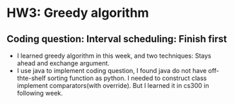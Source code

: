 # HW3: Greedy algorithm
## Coding question: Interval scheduling: Finish first
- I learned greedy algorithm in this week, and two techniques: Stays ahead and exchange argument.
- I use java to implement coding question, I found java do not have off-thte-shelf sorting function as python. I needed to construct class implement comparators(with override).
But I learned it in cs300 in following week.
